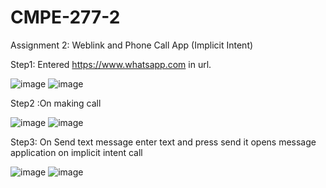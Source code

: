 # CMPE-277-2
Assignment 2: Weblink and Phone Call App (Implicit Intent)


Step1: Entered https://www.whatsapp.com in url.


![image](https://user-images.githubusercontent.com/111553278/226015524-882dd909-0ea1-4082-836f-76b62cb3928a.png)
![image](https://user-images.githubusercontent.com/111553278/226015563-5b58af5c-7f6d-434e-8d77-e0fbd47368f7.png)

Step2 :On making call

![image](https://user-images.githubusercontent.com/111553278/226016035-2d16fc17-a4b5-4e04-899e-f9b378f4bdfa.png)
![image](https://user-images.githubusercontent.com/111553278/226016180-bb59c0d9-dad2-440c-ae33-2cf0e41a2c56.png)

Step3: On Send text message enter text and press send it opens message application on implicit intent call


![image](https://user-images.githubusercontent.com/111553278/226016411-531a4b61-91fc-4002-8f2f-5990185dbe1a.png)
![image](https://user-images.githubusercontent.com/111553278/226016443-b9c2da9b-f88a-47b2-97eb-5d67cd340c72.png)


